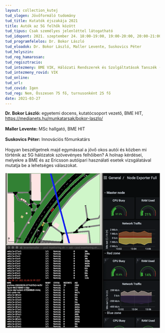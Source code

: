 ```yaml
---
layout: collection_kutej
tud_slogen: Jövőformáló tudomány
tud_title: Kutatók éjszakája 2021
title: Autók az 5G felhők között
tud_tipus: Csak személyes jelenléttel látogatható
tud_idopont: 2021. szeptember 24. 18:00-19:00, 19:00-20:00, 20:00-21:00
tud_programfelelos: Dr. Bokor László
tud_eloadok: Dr. Bokor László, Maller Levente, Suskovics Péter
tud_helyszin:
tud_reg_hamarosan:
tud_regisztracio:
tud_intezmeny: BME VIK, Hálózati Rendszerek és Szolgáltatások Tanszék (HIT)
tud_intezmeny_rovid: VIK
tud_online:
tud_url:
tud_covid: Igen
tud_reg: Nem, Összesen 75 fő, turnusonként 25 fő
date: 2021-03-27
---
```


<b>Dr. Bokor László:</b> egyetemi docens, kutatócsoport vezető, BME HIT, <a href="https://medianets.hu/munkatarsak/bokor-laszlo/" target="_blank">https://medianets.hu/munkatarsak/bokor-laszlo/</a>
<br><br>
<b>Maller Levente:</b> MSc hallgató, BME HIT
<br><br>
<b>Suskovics Péter:</b> Innovációs főmunkatárs
<br><br>
Hogyan beszélgetnek majd egymással a jövő okos autói és közben mi történik az 5G hálózatok szövevényes felhőiben? A holnap kérdései, melyekre a BME és az Ericsson autóipari használati esetek vizsgálatával mutatja be a lehetséges válaszokat.
<br><br>
<img src="images/autok_az_5g_felhok_kozott.png" max-width="500" class="center"> 

